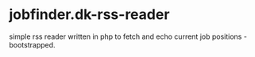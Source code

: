 # jobfinder.dk-rss-reader
simple rss reader written in php to fetch and echo current job positions - bootstrapped.
